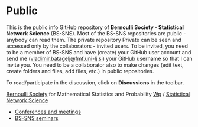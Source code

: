 # Public
This is the public info GitHub repository of **Bernoulli Society - Statistical Network Science** (BS-SNS). Most of the BS-SNS repositories are public - anybody can read them. The private repository Private can be seen and accessed only by the collaborators - invited users. To be invited, you need to be a member of BS-SNS and have (create) your GitHub user account and send  me (vladimir.batagelj@fmf.uni-lj.si) your GitHub username so that I can invite you. You need to be a collaborator also to make changes (edit text, create folders and files, add files, etc.) in public repositories.

To read/participate in the discussion, click on **Discussions** in the toolbar. 

[Bernoulli Society](https://bernoullisociety.org/) for Mathematical Statistics and Probability [Wp](https://en.wikipedia.org/wiki/Bernoulli_Society_for_Mathematical_Statistics_and_Probability)
/
[Statistical Network Science](https://bernoullisociety.org/who-is-who/53-general/337-statistical-network-science-committee)

* [Conferences and meetings](conf/README.md)
* [BS-SNS seminars](https://github.com/BS-SNS/Public/discussions/1?sort=new)
